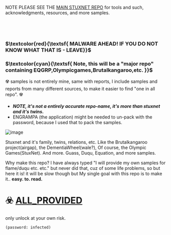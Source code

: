 NOTE PLEASE SEE THE [MAIN STUXNET REPO](https://github.com/loneicewolf/Stuxnet-Source)
for tools and such, acknowledgments, resources, and more samples.
```
 



```

### **$\textcolor{red}{\textsf{ MALWARE AHEAD! IF YOU  DO NOT  KNOW WHAT THAT IS  - LEAVE}}$**
### **$\textcolor{cyan}{\textsf{ Note, this will be a "major repo" containing EQGRP,Olympicgames,Brutalkangaroo,etc. }}$**

☢️ samples is not entirely mine, same with reports, I include samples and reports from many different sources, to make it easier to find "one in all repo". ☢️

- ***NOTE, it's not a entirely accurate repo-name, it's more than stuxnet and it's twins.***
- ENGRAMPA (the application) might be needed to un-pack with the password, because I used that to pack the samples. 

![image](https://github.com/loneicewolf/stuxnet_and_its_twins/assets/68499986/a65f5bcb-e37f-400f-9d4f-0c43cac5f146)


 Stuxnet and it's family, twins, relations, etc. Like the Brutalkangaroo project(airgap), the DementiaWheel(wale?), Of course, the Olympic Games(StuxNet).
 And more. Guass, Duqu, Equation, and more samples.

 Why make this repo? I have always typed "I will provide my own samples for flame/duqu etc. etc." but never did that, cuz of some life problems, so but here it is! it will be slow though but My single goal with this repo is to make it..
 **easy. to. read.**

# ☣️ [ALL_PROVIDED ](https://github.com/loneicewolf/stuxnet_and_its_twins/tree/ALL_PROVIDED) 



only unlock at your own risk.
```
(password: infected)
```
